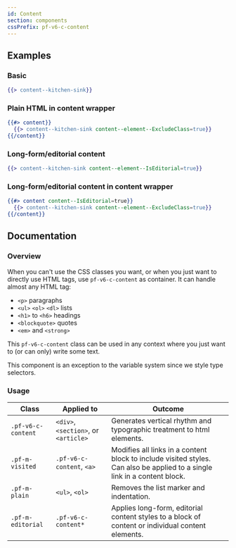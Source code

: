 ```yaml
---
id: Content
section: components
cssPrefix: pf-v6-c-content
---
```


## Examples
### Basic
```hbs
{{> content--kitchen-sink}}
```

### Plain HTML in content wrapper
```hbs
{{#> content}}
  {{> content--kitchen-sink content--element--ExcludeClass=true}}
{{/content}}
```

### Long-form/editorial content
```hbs
{{> content--kitchen-sink content--element--IsEditorial=true}}
```

### Long-form/editorial content in content wrapper
```hbs
{{#> content content--IsEditorial=true}}
  {{> content--kitchen-sink content--element--ExcludeClass=true}}
{{/content}}
```

## Documentation
### Overview
When you can't use the CSS classes you want, or when you just want to directly use HTML tags, use `pf-v6-c-content` as container. It can handle almost any HTML tag:

- `<p>` paragraphs
- `<ul>` `<ol>` `<dl>` lists
- `<h1>` to `<h6>` headings
- `<blockquote>` quotes
- `<em>` and `<strong>`

This `pf-v6-c-content` class can be used in any context where you just want to (or can only) write some text.

This component is an exception to the variable system since we style type selectors.

### Usage
| Class | Applied to | Outcome |
| -- | -- | -- |
| `.pf-v6-c-content` | `<div>`, `<section>`, or `<article>` | Generates vertical rhythm and typographic treatment to html elements. |
| `.pf-m-visited` | `.pf-v6-c-content`, `<a>` | Modifies all links in a content block to include visited styles. Can also be applied to a single link in a content block. |
| `.pf-m-plain` | `<ul>`, `<ol>` | Removes the list marker and indentation. |
| `.pf-m-editorial` | `.pf-v6-c-content*` | Applies long-form, editorial content styles to a block of content or individual content elements. |
